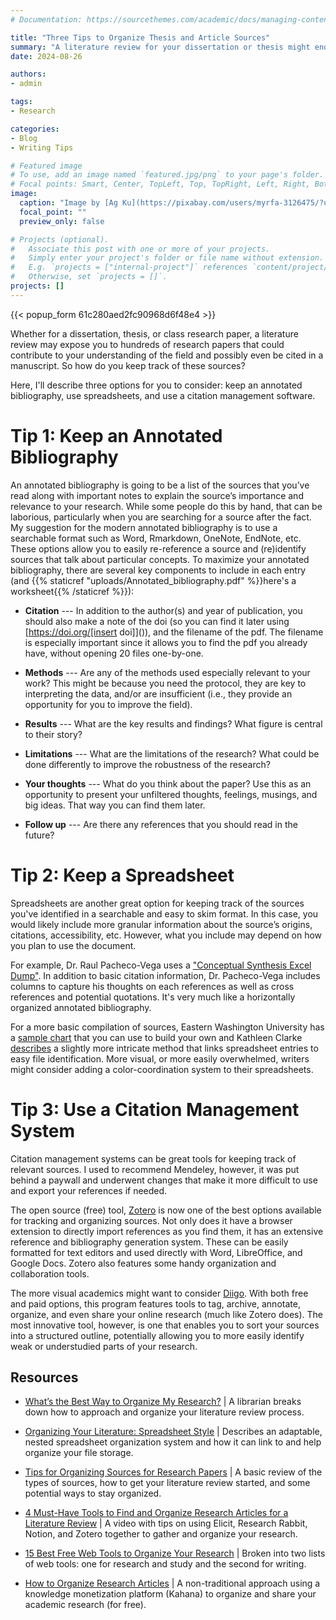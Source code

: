 ```yaml
---
# Documentation: https://sourcethemes.com/academic/docs/managing-content/

title: "Three Tips to Organize Thesis and Article Sources"
summary: "A literature review for your dissertation or thesis might end with hundreds of research papers and just as many notes. Here are three ways to help you keep track of your references."
date: 2024-08-26

authors: 
- admin

tags: 
- Research

categories: 
- Blog
- Writing Tips

# Featured image
# To use, add an image named `featured.jpg/png` to your page's folder.
# Focal points: Smart, Center, TopLeft, Top, TopRight, Left, Right, BottomLeft, Bottom, BottomRight.
image:
  caption: "Image by [Ag Ku](https://pixabay.com/users/myrfa-3126475/?utm_source=link-attribution&amp;utm_medium=referral&amp;utm_campaign=image&amp;utm_content=1614223) from [Pixabay](https://pixabay.com/?utm_source=link-attribution&amp;utm_medium=referral&amp;utm_campaign=image&amp;utm_content=1614223)"
  focal_point: ""
  preview_only: false

# Projects (optional).
#   Associate this post with one or more of your projects.
#   Simply enter your project's folder or file name without extension.
#   E.g. `projects = ["internal-project"]` references `content/project/deep-learning/index.md`.
#   Otherwise, set `projects = []`.
projects: []
---
```

{{< popup_form 61c280aed2fc90968d6f48e4 >}}

Whether for a dissertation, thesis, or class research paper, a literature review may expose you to hundreds of research papers that could contribute to your understanding of the field and possibly even be cited in a manuscript. So how do you keep track of these sources?

Here, I'll describe three options for you to consider: keep an annotated bibliography, use spreadsheets, and use a citation management software.

# Tip 1: Keep an Annotated Bibliography 

An annotated bibliography is going to be a list of the sources that you’ve read along with important notes to explain the source’s importance and relevance to your research. While some people do this by hand, that can be laborious, particularly when you are searching for a source after the fact. My suggestion for the modern annotated bibliography is to use a searchable format such as Word, Rmarkdown, OneNote, EndNote, etc. These options allow you to easily re-reference a source and (re)identify sources that talk about particular concepts. To maximize your annotated bibliography, there are several key components to include in each entry (and {{% staticref "uploads/Annotated_bibliography.pdf" %}}here's a worksheet{{% /staticref %}}):

* **Citation** --- In addition to the author(s) and year of publication, you should also make a note of the doi (so you can find it later using [https://doi.org/[insert doi]]()), and the filename of the pdf. The filename is especially important since it allows you to find the pdf you already have, without opening 20 files one-by-one.

* **Methods** --- Are any of the methods used especially relevant to your work? This might be because you need the protocol, they are key to interpreting the data, and/or are insufficient (i.e., they provide an opportunity for you to improve the field).

* **Results** --- What are the key results and findings? What figure is central to their story?

* **Limitations** --- What are the limitations of the research? What could be done differently to improve the robustness of the research?

* **Your thoughts** --- What do you think about the paper? Use this as an opportunity to present your unfiltered thoughts, feelings, musings, and big ideas. That way you can find them later.

* **Follow up** --- Are there any references that you should read in the future?

# Tip 2: Keep a Spreadsheet

Spreadsheets are another great option for keeping track of the sources you've identified in a searchable and easy to skim format. In this case, you would likely include more granular information about the source’s origins, citations, accessibility, etc. However, what you include may depend on how you plan to use the document. 

For example, Dr. Raul Pacheco-Vega uses a ["Conceptual Synthesis Excel Dump"](https://www.raulpacheco.org/2016/06/synthesizing-different-bodies-of-work-in-your-literature-review-the-conceptual-synthesis-excel-dump-technique/). In addition to basic citation information, Dr. Pacheco-Vega includes columns to capture his thoughts on each references as well as cross references and potential quotations. It's very much like a horizontally organized annotated bibliography.

For a more basic compilation of sources, Eastern Washington University has a [sample chart](https://research.ewu.edu/c.php?g=53632&p=2986487) that you can use to build your own and Kathleen Clarke [describes](https://www.insidehighered.com/blogs/gradhacker/organizing-your-literature-spreadsheet-style#) a slightly more intricate method that links spreadsheet entries to easy file identification. More visual, or more easily overwhelmed, writers might consider adding a color-coordination system to their spreadsheets.

# Tip 3: Use a Citation Management System

Citation management systems can be great tools for keeping track of relevant sources. I used to recommend Mendeley, however, it was put behind a paywall and underwent changes that make it more difficult to use and export your references if needed. 

The open source (free) tool, [Zotero](https://www.zotero.org/) is now one of the best options available for tracking and organizing sources. Not only does it have a browser extension to directly import references as you find them, it has an extensive reference and bibliography generation system. These can be easily formatted for text editors and used directly with Word, LibreOffice, and Google Docs. Zotero also features some handy organization and collaboration tools.

The more visual academics might want to consider [Diigo](https://www.diigo.com/). With both free and paid options, this program features tools to tag, archive, annotate, organize, and even share your online research (much like Zotero does). The most innovative tool, however, is one that enables you to sort your sources into a structured outline, potentially allowing you to more easily identify weak or understudied parts of your research.


## Resources

* [What’s the Best Way to Organize My Research?](https://beryliveylibrary.wordpress.com/2018/02/13/organize-research/) | A librarian breaks down how to approach and organize your literature review process.

* [Organizing Your Literature: Spreadsheet Style](https://www.insidehighered.com/blogs/gradhacker/organizing-your-literature-spreadsheet-style#) | Describes an adaptable, nested spreadsheet organization system and how it can link to and help organize your file storage.

* [Tips for Organizing Sources for Research Papers](https://habitsofatravellingarchaeologist.com/tips-for-organizing-sources-for-research-papers/) | A basic review of the types of sources, how to get your literature review started, and some potential ways to stay organized.

* [4 Must-Have Tools to Find and Organize Research Articles for a Literature Review](https://www.youtube.com/watch?v=JLhbTnmdgvo) | A video with tips on using Elicit, Research Rabbit, Notion, and Zotero together to gather and organize your research.

* [15 Best Free Web Tools to Organize Your Research](https://www.lifewire.com/organize-research-3483046) | Broken into two lists of web tools: one for research and study and the second for writing.

* [How to Organize Research Articles](https://www.youtube.com/watch?v=bch9JLF70pc) | A non-traditional approach using a knowledge monetization platform (Kahana) to organize and share your academic research (for free).
